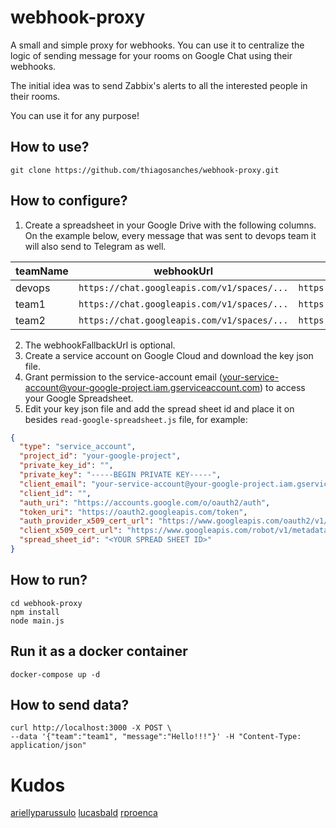 # webhook-proxy
A small and simple proxy for webhooks. You can use it to centralize the logic of sending message for your rooms on Google Chat using their webhooks. 

The initial idea was to send Zabbix's alerts to all the interested people in their rooms. 

You can use it for any purpose!

## How to use?
```
git clone https://github.com/thiagosanches/webhook-proxy.git
```

## How to configure?
1. Create a spreadsheet in your Google Drive with the following columns. On the example below, every message that was sent to devops team it will also send to Telegram as well.

|teamName|webhookUrl                                    |webhookFallbackUrl               |
|--------|----------------------------------------------|---------------------------------|
|devops  |`https://chat.googleapis.com/v1/spaces/...`   |`https://api.telegram.org/bot...`|
|team1   |`https://chat.googleapis.com/v1/spaces/...`   |`https://api.telegram.org/bot...`|
|team2   |`https://chat.googleapis.com/v1/spaces/...`   |`https://api.telegram.org/bot...`|

2. The webhookFallbackUrl is optional.
3. Create a service account on Google Cloud and download the key json file.
4. Grant permission to the service-account email (your-service-account@your-google-project.iam.gserviceaccount.com) to access your Google Spreadsheet.
5. Edit your key json file and add the spread sheet id and place it on besides `read-google-spreadsheet.js` file, for example:

```json
{
  "type": "service_account",
  "project_id": "your-google-project",
  "private_key_id": "",
  "private_key": "-----BEGIN PRIVATE KEY-----",
  "client_email": "your-service-account@your-google-project.iam.gserviceaccount.com",
  "client_id": "",
  "auth_uri": "https://accounts.google.com/o/oauth2/auth",
  "token_uri": "https://oauth2.googleapis.com/token",
  "auth_provider_x509_cert_url": "https://www.googleapis.com/oauth2/v1/certs",
  "client_x509_cert_url": "https://www.googleapis.com/robot/v1/metadata/x509/...",
  "spread_sheet_id": "<YOUR SPREAD SHEET ID>"
}
```

## How to run?
```
cd webhook-proxy
npm install
node main.js
```
## Run it as a docker container
`docker-compose up -d`

## How to send data?
```
curl http://localhost:3000 -X POST \
--data '{"team":"team1", "message":"Hello!!!"}' -H "Content-Type: application/json"
```

# Kudos
[ariellyparussulo](https://github.com/ariellyparussulo)
[lucasbald](https://github.com/lucasbald)
[rproenca](https://github.com/rproenca)
